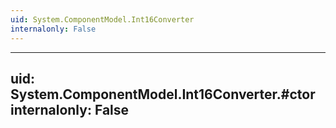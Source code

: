 ```yaml
---
uid: System.ComponentModel.Int16Converter
internalonly: False
---
```


---
uid: System.ComponentModel.Int16Converter.#ctor
internalonly: False
---

